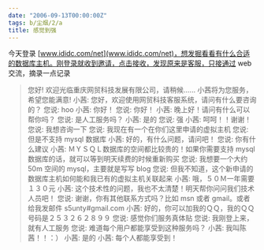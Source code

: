 ```yaml
---
date: "2006-09-13T00:00:00Z"
tags: b/尘烟/2/a
title: 感觉到强
---
```


今天登录 [www.ididc.com/net](www.ididc.com/net)，想发掘看看有什么合适的数据库主机。刚登录就收到邀请，点击接收，发现原来是客服，只接通过 web 交流，摘录一点记录

> 您好!  欢迎光临重庆网贸科技发展有限公司，请稍候......
> 小茜将为您服务，希望您能满意!
> 小茜: 您好，欢迎使用网贸科技客服系统，请问有什么要咨询的？
> 您说: hoo
> 小茜: 你好！
> 您说: 你好！
> 小茜: 晚上好！请问有什么可以帮你吗？
> 您说: 是人工服务吗？
> 小茜: 是的
> 您说: 强
> 小茜: 呵呵！！谢谢！
> 您说: 我想咨询一下
> 您说: 我现在有一个在你们这里申请的虚拟主机
> 您说: 但是不支持 mysql 数据库
> 小茜: 好的，有什么问题，请问吧！
> 您说: 你有什么建议
> 小茜: ＭＹＳＱＬ数据库的空间都比较贵的！如果你需要支持 mysql 数据库的话，就可以等到明天续费的时候重新购买
> 您说: 我想要一个大约 50m 空间的 mysql，主要就是写写 blog
> 您说: 但我不知道，这个新申请的数据库主机如何能和我已有的虚拟主机关联起来
> 小茜: 哦，５０Ｍ一年需要１３０元
> 小茜: 这个技术性的问题，我也不太清楚！明天帮你问问我们技术人员吧！
> 您说: 谢谢，你有其他联系方式吗？比如 msn 或者 gmail。或者给我发邮件 s5unty#gmail.com
> 小茜: 好的，你可以加我的ＱＱ，我的ＱＱ号码是２５３２６２８９９
> 您说: 感觉你们服务真体贴
> 您说: 我刚登上来，就有人工服务
> 您说: 难道每个用户都能享受到这种服务吗？
> 小茜: 我叫陈茜！！：）
> 小茜: 是的 
> 小茜: 每个人都能享受到！
